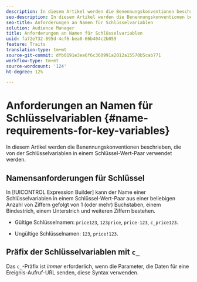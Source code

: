 ```yaml
---
description: In diesem Artikel werden die Benennungskonventionen beschrieben, die von der Schlüsselvariablen in einem Schlüssel-Wert-Paar verwendet werden.
seo-description: In diesem Artikel werden die Benennungskonventionen beschrieben, die von der Schlüsselvariablen in einem Schlüssel-Wert-Paar verwendet werden.
seo-title: Anforderungen an Namen für Schlüsselvariablen
solution: Audience Manager
title: Anforderungen an Namen für Schlüsselvariablen
uuid: fa72e732-895d-4cf6-bea0-66b404c2b059
feature: Traits
translation-type: tm+mt
source-git-commit: dfb0191e3ea6f6c360991a2012a15570b5cab771
workflow-type: tm+mt
source-wordcount: '124'
ht-degree: 12%

---
```



# Anforderungen an Namen für Schlüsselvariablen {#name-requirements-for-key-variables}

In diesem Artikel werden die Benennungskonventionen beschrieben, die von der Schlüsselvariablen in einem Schlüssel-Wert-Paar verwendet werden.

## Namensanforderungen für Schlüssel

<!-- c_tb_key_name_requirements.xml -->

In [!UICONTROL Expression Builder] kann der Name einer Schlüsselvariablen in einem Schlüssel-Wert-Paar aus einer beliebigen Anzahl von Ziffern gefolgt von 1 (oder mehr) Buchstaben, einem Bindestrich, einem Unterstrich und weiteren Ziffern bestehen.

* Gültige Schlüsselnamen: `price123`, `123price`, `price-123`, `c_price123`.

* Ungültige Schlüsselnamen: `123`, `price!123`.

## Präfix der Schlüsselvariablen mit `c_`

Das `c_`-Präfix ist *immer* erforderlich, wenn die Parameter, die Daten für eine Ereignis-Aufruf-URL senden, diese Syntax verwenden.